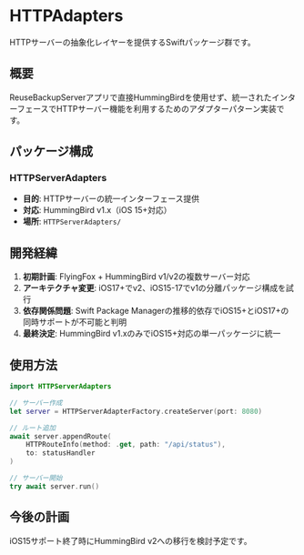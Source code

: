 # HTTPAdapters

HTTPサーバーの抽象化レイヤーを提供するSwiftパッケージ群です。

## 概要

ReuseBackupServerアプリで直接HummingBirdを使用せず、統一されたインターフェースでHTTPサーバー機能を利用するためのアダプターパターン実装です。

## パッケージ構成

### HTTPServerAdapters
- **目的**: HTTPサーバーの統一インターフェース提供
- **対応**: HummingBird v1.x（iOS 15+対応）
- **場所**: `HTTPServerAdapters/`

## 開発経緯

1. **初期計画**: FlyingFox + HummingBird v1/v2の複数サーバー対応
2. **アーキテクチャ変更**: iOS17+でv2、iOS15-17でv1の分離パッケージ構成を試行
3. **依存関係問題**: Swift Package Managerの推移的依存でiOS15+とiOS17+の同時サポートが不可能と判明
4. **最終決定**: HummingBird v1.xのみでiOS15+対応の単一パッケージに統一

## 使用方法

```swift
import HTTPServerAdapters

// サーバー作成
let server = HTTPServerAdapterFactory.createServer(port: 8080)

// ルート追加
await server.appendRoute(
    HTTPRouteInfo(method: .get, path: "/api/status"),
    to: statusHandler
)

// サーバー開始
try await server.run()
```

## 今後の計画

iOS15サポート終了時にHummingBird v2への移行を検討予定です。